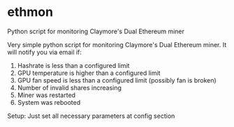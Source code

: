 # ethmon
Python script for monitoring Claymore's Dual Ethereum miner

Very simple python script for monitoring Claymore's Dual Ethereum miner. It will notify you via email if:
  1. Hashrate is less than a configured limit
  2. GPU temperature is higher than a configured limit
  3. GPU fan speed is less than a configured limit (possibly fan is broken)
  4. Number of invalid shares increasing
  5. Miner was restarted
  6. System was rebooted
  
Setup:
  Just set all necessary parameters at config section
